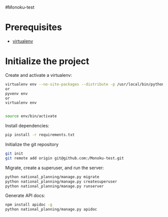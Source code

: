
#Monoku-test


# Prerequisites 
- [virtualenv](https://virtualenv.pypa.io/en/latest/)

# Initialize the project
Create and activate a virtualenv:

```bash
virtualenv env --no-site-packages --distribute -p /usr/local/bin/python3
or
pyvenv env
or
virtualenv env


source env/bin/activate
```
Install dependencies:

```bash
pip install -r requirements.txt
```

Initialize the git repository

```bash
git init
git remote add origin git@github.com:/Monoku-test.git
```

Migrate, create a superuser, and run the server:

```bash
python national_planning/manage.py migrate
python national_planning/manage.py createsuperuser
python national_planning/manage.py runserver
```

Generate API docs:

```bash
npm install apidoc -g
python national_planning/manage.py apidoc 
```
